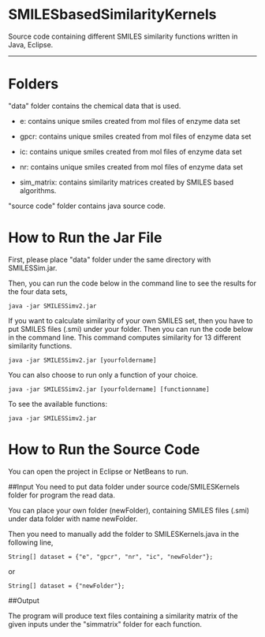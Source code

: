 # SMILESbasedSimilarityKernels

Source code containing different SMILES similarity functions written in Java, Eclipse.
****************************************************************

# Folders 

"data" folder contains the chemical data that is used.

- e: contains unique smiles created from mol files of enzyme data set
	
- gpcr: contains unique smiles created from mol files of enzyme data set
	
- ic: contains unique smiles created from mol files of enzyme data set
	
- nr: contains unique smiles created from mol files of enzyme data set
	
- sim_matrix: contains similarity matrices created by SMILES based algorithms.
	
"source code" folder contains java source code.

# How to Run the Jar File

First, please place "data" folder under the same directory with SMILESSim.jar.

Then, you can run the code below in the command line to see the results for the four data sets,

	java -jar SMILESSimv2.jar

If you want to calculate similarity of your own SMILES set, then you have to put SMILES files (.smi) under your folder. Then you can run the code below in the command line. This command computes similarity for 13 different similarity functions.

	java -jar SMILESSimv2.jar [yourfoldername]

You can also choose to run only a function of your choice.

	
	java -jar SMILESSimv2.jar [yourfoldername] [functionname]
	
To see the available functions:

	java -jar SMILESSimv2.jar



# How to Run the Source Code
You can open the project in Eclipse or NetBeans to run.

##Input
You need to put data folder under source code/SMILESKernels folder for program the read data.

You can place your own folder (newFolder), containing SMILES files (.smi) under data folder with name newFolder.

Then you need to manually add the folder to SMILESKernels.java in the following line,

	String[] dataset = {"e", "gpcr", "nr", "ic", "newFolder"};
	
or

	String[] dataset = {"newFolder"};


##Output

The program will produce text files containing a similarity matrix of the given inputs under the "simmatrix" folder for each function.


